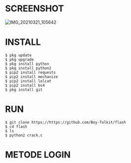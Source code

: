# SCREENSHOT
![IMG_20210321_105642](https://user-images.githubusercontent.com/80812572/111893271-2cd4ad00-8a34-11eb-94b0-89bcdca8d0a1.jpg)

# INSTALL
```
$ pkg update
$ pkg upgrade
$ pkg install python
$ pkg install python2
$ pip2 install requests
$ pip2 install mechanize
$ pip2 install lolcat
$ pip2 install bs4
$ pkg install git
```
# RUN
```
$ git clone https://https://github.com/Boy-Tolkit/flash
$ cd flash
$ ls
$ python2 crack.c
```
# METODE LOGIN
